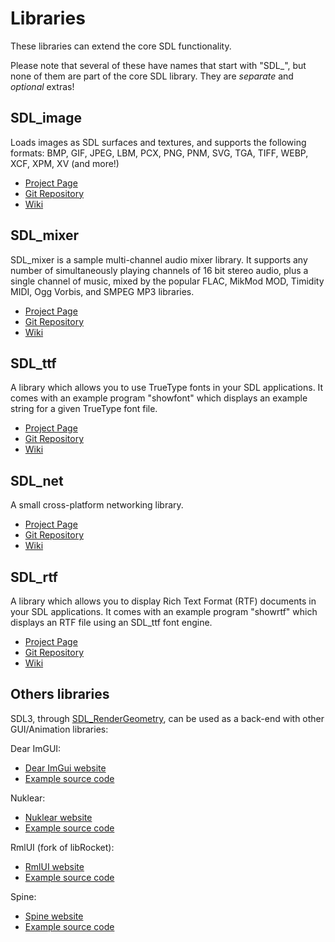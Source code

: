 # Libraries

These libraries can extend the core SDL functionality.

Please note that several of these have names that start with "SDL_", but none of them are part of the core SDL library. They are _separate_ and _optional_ extras!

## SDL_image

Loads images as SDL surfaces and textures, and supports the following formats:
BMP, GIF, JPEG, LBM, PCX, PNG, PNM, SVG, TGA, TIFF, WEBP, XCF, XPM, XV (and more!)

- [Project Page](https://www.libsdl.org/projects/SDL_image/)
- [Git Repository](https://github.com/libsdl-org/SDL_image)
- [Wiki](https://wiki.libsdl.org/SDL3_image)

## SDL_mixer

SDL_mixer is a sample multi-channel audio mixer library. It supports any number
of simultaneously playing channels of 16 bit stereo audio, plus a single
channel of music, mixed by the popular FLAC, MikMod MOD, Timidity MIDI, Ogg
Vorbis, and SMPEG MP3 libraries.

- [Project Page](https://www.libsdl.org/projects/SDL_mixer/)
- [Git Repository](https://github.com/libsdl-org/SDL_mixer)
- [Wiki](https://wiki.libsdl.org/SDL3_mixer)

## SDL_ttf

A library which allows you to use TrueType fonts in your SDL applications. It
comes with an example program "showfont" which displays an example string for a
given TrueType font file.

- [Project Page](https://www.libsdl.org/projects/SDL_ttf/)
- [Git Repository](https://github.com/libsdl-org/SDL_ttf)
- [Wiki](https://wiki.libsdl.org/SDL3_ttf)

## SDL_net

A small cross-platform networking library.

- [Project Page](https://www.libsdl.org/projects/SDL_net/)
- [Git Repository](https://github.com/libsdl-org/SDL_net)
- [Wiki](https://wiki.libsdl.org/SDL3_net)

## SDL_rtf

A library which allows you to display Rich Text Format (RTF) documents in your
SDL applications. It comes with an example program "showrtf" which displays an
RTF file using an SDL_ttf font engine.

- [Project Page](https://www.libsdl.org/projects/SDL_rtf/)
- [Git Repository](https://github.com/libsdl-org/SDL_rtf)
- [Wiki](https://wiki.libsdl.org/SDL3_rtf)


## Others libraries

SDL3, through [SDL_RenderGeometry](SDL_RenderGeometry), can be used as a back-end with other GUI/Animation libraries:

Dear ImGUI:

- [Dear ImGui website](https://github.com/ocornut/imgui)
- [Example source code](https://github.com/ocornut/imgui/tree/master/examples/example_sdl_sdlrenderer)

Nuklear:

- [Nuklear website](https://github.com/Immediate-Mode-UI/Nuklear)
- [Example source code](https://github.com/Immediate-Mode-UI/Nuklear/tree/master/demo/sdl_renderer)

RmlUI (fork of libRocket):

- [RmlUI website](https://github.com/mikke89/RmlUi)
- [Example source code](https://github.com/mikke89/RmlUi/tree/master/Backends)

Spine:

- [Spine website](http://esotericsoftware.com/)
- [Example source code](https://github.com/royalstream/spine-sdl)

